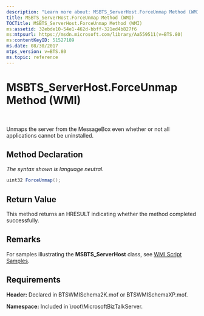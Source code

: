 ```yaml
---
description: "Learn more about: MSBTS_ServerHost.ForceUnmap Method (WMI)"
title: MSBTS_ServerHost.ForceUnmap Method (WMI)
TOCTitle: MSBTS_ServerHost.ForceUnmap Method (WMI)
ms:assetid: 32ebde10-54e1-462d-bbff-321ed4b827f6
ms:mtpsurl: https://msdn.microsoft.com/library/Aa559511(v=BTS.80)
ms:contentKeyID: 51527189
ms.date: 08/30/2017
mtps_version: v=BTS.80
ms.topic: reference
---
```


# MSBTS\_ServerHost.ForceUnmap Method (WMI)

 

Unmaps the server from the MessageBox even whether or not all applications cannot be uninstalled.

## Method Declaration

*The syntax shown is language neutral.*

```C#
uint32 ForceUnmap();  
```

## Return Value

This method returns an HRESULT indicating whether the method completed successfully.

## Remarks

For samples illustrating the **MSBTS\_ServerHost** class, see [WMI Script Samples](wmi-script-samples.md).

## Requirements

**Header:** Declared in BTSWMISchema2K.mof or BTSWMISchemaXP.mof.

**Namespace:** Included in \\root\\MicrosoftBizTalkServer.


